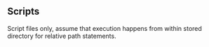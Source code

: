 ## Scripts

Script files only, assume that execution happens from within stored directory
for relative path statements.